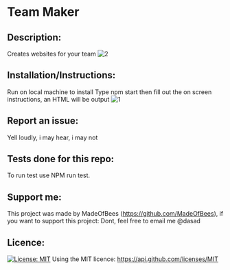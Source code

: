 # Team Maker 

    
## Description: 
 Creates websites for your team 
![2](https://user-images.githubusercontent.com/9198297/200918459-45768345-e225-4041-aa36-bd290c6480f2.jpg)

    
## Installation/Instructions: 
 Run on local machine to install 
 Type npm start then fill out the on screen instructions, an HTML will be output 
 ![1](https://user-images.githubusercontent.com/9198297/200918630-01c4f4fd-d28e-4ce9-99c0-1ba52a8e63f4.jpg)


    
## Report an issue: 
 Yell loudly, i may hear, i may not

    
## Tests done for this repo:
 To run test use NPM run test. 

    
## Support me: 
 This project was made by MadeOfBees (https://github.com/MadeOfBees), if you want to support this project: Dont, feel free to email me @dasad 

    
## Licence: 
 [![License: MIT](https://img.shields.io/badge/License-MIT-yellow.svg)](https://opensource.org/licenses/MIT)
 Using the MIT licence: https://api.github.com/licenses/MIT 

